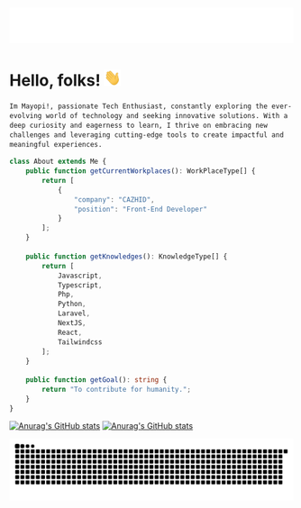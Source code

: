 <h1 align="center">
  <img src="https://raw.githubusercontent.com/mayopi/mayopi/master/name.svg" alt="Marton Lederer" />
</h1>

# Hello, folks! <img src="https://raw.githubusercontent.com/mayopi/mayopi/master/wave.gif" width="30px" height="30px" />

`Im Mayopi!, passionate Tech Enthusiast, constantly exploring the ever-evolving world of technology and seeking innovative solutions. With a deep curiosity and eagerness to learn, I thrive on embracing new challenges and leveraging cutting-edge tools to create impactful and meaningful experiences.`

```typescript
class About extends Me {
    public function getCurrentWorkplaces(): WorkPlaceType[] {
        return [
            {
                "company": "CAZHID",
                "position": "Front-End Developer"
            }
        ];
    }

    public function getKnowledges(): KnowledgeType[] {
        return [
            Javascript,
            Typescript,
            Php,
            Python,
            Laravel,
            NextJS,
            React,
            Tailwindcss
        ];
    }

    public function getGoal(): string {
        return "To contribute for humanity.";
    }
}
```

[![Anurag's GitHub stats](https://github-readme-stats.vercel.app/api?username=mayopi&show_icons=true&theme=onedark&show=reviews,discussions_started,discussions_answered,prs_merged,prs_merged_percentage&card_width=1000#gh-dark-mode-only)](https://github.com/anuraghazra/github-readme-stats#gh-dark-mode-only)
[![Anurag's GitHub stats](https://github-readme-stats.vercel.app/api?username=mayopi&show_icons=true&theme=buefy&show=reviews,discussions_started,discussions_answered,prs_merged,prs_merged_percentage&card_width=1000#gh-light-mode-only)](https://github.com/anuraghazra/github-readme-stats#gh-light-mode-only)

<div>
  <img alt="snake eating my contributions" src="https://raw.githubusercontent.com/mayopi/mayopi/output/github-contribution-grid-snake-dark.svg" />
  <br/><br/><br/>
</div>
